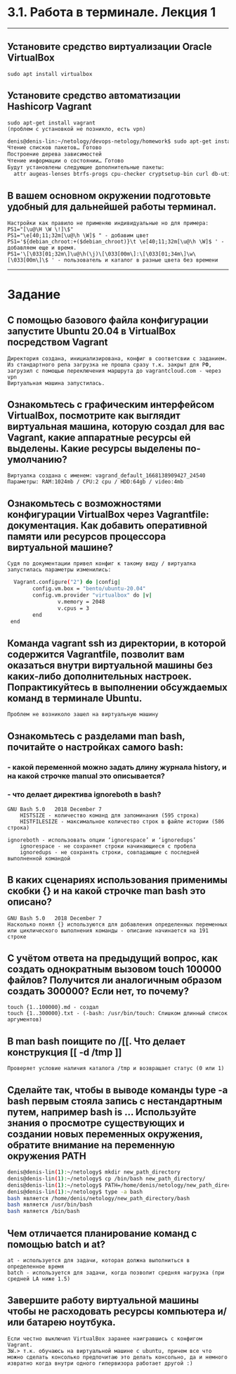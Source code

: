 # 3.1. Работа в терминале. Лекция 1
***

## Установите средство виртуализации Oracle VirtualBox
	sudo apt install virtualbox
## Установите средство автоматизации Hashicorp Vagrant
	sudo apt-get install vagrant
	(проблем с установкой не позникло, есть vpn)
```bash
denis@denis-lin:~/netology/devops-netology/homework$ sudo apt-get install vagrant
Чтение списков пакетов… Готово
Построение дерева зависимостей
Чтение информации о состоянии… Готово
Будут установлены следующие дополнительные пакеты:
  attr augeas-lenses btrfs-progs cpu-checker cryptsetup-bin curl db-util ....
```
## В вашем основном окружении подготовьте удобный для дальнейшей работы терминал.
	Настройки как правило не применяю индивидуальные но для примера:
	PS1="[\u@\H \W \!]\$"
	PS1="\e[40;11;32m[\u@\h \W]$ " - добавим цвет
	PS1='${debian_chroot:+($debian_chroot)}\t \e[40;11;32m[\u@\h \W]$ ' - добавляем еще и время.
	PS1='\[\033[01;32m\]\u@\h(\j)\[\033[00m\]:\[\033[01;34m\]\w\[\033[00m\]\$ ' - пользователь и каталог в разные цвета без времени

***
# Задание
## С помощью базового файла конфигурации запустите Ubuntu 20.04 в VirtualBox посредством Vagrant
	Директория создана, инициализирована, конфиг в соответсвии с заданием.
	Из стандартного репа загрузка не прошла сразу т.к. закрыт для РФ, загрузил с помощью переключения маршрута до vagrantcloud.com - через vpn
	Виртуальная машина запустилась.
## Ознакомьтесь с графическим интерфейсом VirtualBox, посмотрите как выглядит виртуальная машина, которую создал для вас Vagrant, какие аппаратные ресурсы ей выделены. Какие ресурсы выделены по-умолчанию?
	Виртуалка создана с именем: vagrand_default_1668138909427_24540
	Параметры: RAM:1024mb / CPU:2 cpu / HDD:64gb / video:4mb	
## Ознакомьтесь с возможностями конфигурации VirtualBox через Vagrantfile: документация. Как добавить оперативной памяти или ресурсов процессора виртуальной машине?
	Судя по документации привел конфиг к такому виду / виртуалка запустилась параметры изменились:
```bash
  Vagrant.configure("2") do |config|
        config.vm.box = "bento/ubuntu-20.04"
        config.vm.provider "virtualbox" do |v|
                v.memory = 2048
                v.cpus = 3
        end
 end
```
## Команда vagrant ssh из директории, в которой содержится Vagrantfile, позволит вам оказаться внутри виртуальной машины без каких-либо дополнительных настроек. Попрактикуйтесь в выполнении обсуждаемых команд в терминале Ubuntu.
	Проблем не возниколо зашел на виртуальную машину
## Ознакомьтесь с разделами man bash, почитайте о настройках самого bash:
### - какой переменной можно задать длину журнала history, и на какой строчке manual это описывается?
### - что делает директива ignoreboth в bash?
	GNU Bash 5.0   2018 December 7 
		HISTSIZE - количество команд для запоминания (595 строка)
		HISTFILESIZE - максимальное количество строк в файле истории (586 строка)

	ignoreboth - использовать опции ‘ignorespace’ и ‘ignoredups’
		ignorespace - не сохраняет строки начинающиеся с пробела
		ignoredups - не сохранять строки, совпадающие с последней выполненной командой

## В каких сценариях использования применимы скобки {} и на какой строчке man bash это описано?
	GNU Bash 5.0   2018 December 7
	Насколько понял {} используются для добавления определенных переменных или циклического выполнения команды - описание начинается на 191 строке

## С учётом ответа на предыдущий вопрос, как создать однократным вызовом touch 100000 файлов? Получится ли аналогичным образом создать 300000? Если нет, то почему?
	touch {1..100000}.md - создал
	touch {1..300000}.txt - (-bash: /usr/bin/touch: Слишком длинный список аргументов)

## В man bash поищите по /\[\[. Что делает конструкция [[ -d /tmp ]]
	Проверяет условие наличия каталога /tmp и возвращает статус (0 или 1)
	
## Сделайте так, чтобы в выводе команды type -a bash первым стояла запись с нестандартным путем, например bash is ... Используйте знания о просмотре существующих и создании новых переменных окружения, обратите внимание на переменную окружения PATH
```bash
denis@denis-lin(1):~/netology$ mkdir new_path_directory
denis@denis-lin(1):~/netology$ cp /bin/bash new_path_directory/
denis@denis-lin(1):~/netology$ PATH=/home/denis/netology/new_path_directory/:$PATH
denis@denis-lin(1):~/netology$ type -a bash
bash является /home/denis/netology/new_path_directory/bash
bash является /usr/bin/bash
bash является /bin/bash
```

## Чем отличается планирование команд с помощью batch и at?
	at - используется для задачи, которая должна выполниться в определенное время
	batch - используется для задачи, когда позволит средняя нагрузка (при средней LA ниже 1.5)

## Завершите работу виртуальной машины чтобы не расходовать ресурсы компьютера и/или батарею ноутбука.
	Если честно выключил VirtualBox заранее наигравшись с конфигом Vagrant.
	ЗЫ.> т.к. обучаюсь на виртуальной машине с ubuntu, причем все что можно сделать консолько предпочитаю это делать консольно, да и немного извратно когда внутри одного гипервизора работает другой :)

